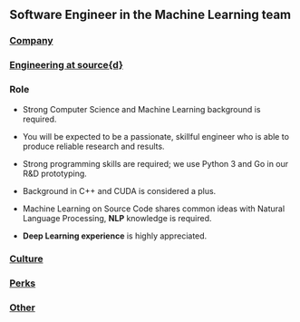 Software Engineer in the Machine Learning team
------------------------------------------

### [Company](../company-section.md)

### [Engineering at source{d}](../ml-engineering-section.md)

### Role 

- Strong Computer Science and Machine Learning background is required.

- You will be expected to be a passionate, skillful engineer who is able to produce reliable research and results. 

- Strong programming skills are required; we use Python 3 and Go in our R&D prototyping. 

- Background in C++ and CUDA is considered a plus.

- Machine Learning on Source Code shares common ideas with Natural Language Processing, **NLP** knowledge is required.

- **Deep Learning experience** is highly appreciated.

### [Culture](../culture-section.md)

### [Perks](../perks-section.md)

### [Other](../other-section.md)
